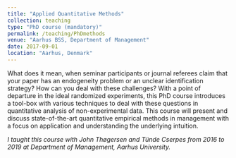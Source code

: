 ```yaml
---
title: "Applied Quantitative Methods"
collection: teaching
type: "PhD course (mandatory)"
permalink: /teaching/PhDmethods
venue: "Aarhus BSS, Department of Management"
date: 2017-09-01
location: "Aarhus, Denmark"
---
```


What does it mean, when seminar participants or journal referees claim that your paper has an endogeneity problem or an unclear identification strategy? How can you deal with these challenges? With a point of departure in the ideal randomized experiments, this PhD course introduces a tool-box with various techniques to deal with these questions in quantitative analysis of non-experimental data. This course will present and discuss state-of-the-art quantitative empirical methods in management with a focus on application and understanding the underlying intuition.

*I taught this course with John Thøgersen and Tünde Cserpes from 2016 to 2019 at Department of Management, Aarhus University.*


